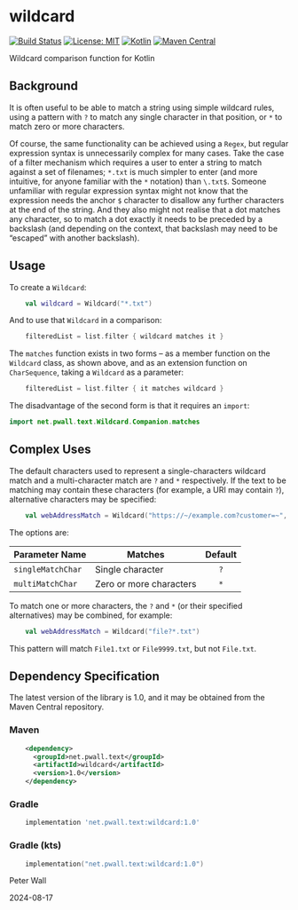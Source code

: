 # wildcard

[![Build Status](https://github.com/pwall567/wildcard/actions/workflows/build.yml/badge.svg)](https://github.com/pwall567/wildcard/actions/workflows/build.yml)
[![License: MIT](https://img.shields.io/badge/License-MIT-yellow.svg)](https://opensource.org/licenses/MIT)
[![Kotlin](https://img.shields.io/static/v1?label=Kotlin&message=v1.9.24&color=7f52ff&logo=kotlin&logoColor=7f52ff)](https://github.com/JetBrains/kotlin/releases/tag/v1.9.24)
[![Maven Central](https://img.shields.io/maven-central/v/io.kjson/wildcard?label=Maven%20Central)](https://search.maven.org/search?q=g:%22io.kjson%22%20AND%20a:%22wildcard%22)

Wildcard comparison function for Kotlin

## Background

It is often useful to be able to match a string using simple wildcard rules, using a pattern with `?` to match any
single character in that position, or `*` to match zero or more characters.

Of course, the same functionality can be achieved using a `Regex`, but regular expression syntax is unnecessarily
complex for many cases.
Take the case of a filter mechanism which requires a user to enter a string to match against a set of filenames; `*.txt`
is much simpler to enter (and more intuitive, for anyone familiar with the `*` notation) than `\.txt$`.
Someone unfamiliar with regular expression syntax might not know that the expression needs the anchor `$` character to
disallow any further characters at the end of the string.
And they also might not realise that a dot matches any character, so to match a dot exactly it needs to be preceded by a
backslash (and depending on the context, that backslash may need to be &ldquo;escaped&rdquo; with another backslash).

## Usage

To create a `Wildcard`:
```kotlin
    val wildcard = Wildcard("*.txt")
```

And to use that `Wildcard` in a comparison:
```kotlin
    filteredList = list.filter { wildcard matches it }
```

The `matches` function exists in two forms &ndash; as a member function on the `Wildcard` class, as shown above, and as
an extension function on `CharSequence`, taking a `Wildcard` as a parameter:
```kotlin
    filteredList = list.filter { it matches wildcard }
```
The disadvantage of the second form is that it requires an `import`:
```kotlin
import net.pwall.text.Wildcard.Companion.matches
```

## Complex Uses

The default characters used to represent a single-characters wildcard match and a multi-character match are `?` and `*`
respectively.
If the text to be matching may contain these characters (for example, a URI may contain `?`), alternative characters may
be specified:
```kotlin
    val webAddressMatch = Wildcard("https://~/example.com?customer=~", multiMatchChar = '~')
```
The options are:

| Parameter Name    | Matches                 | Default |
|-------------------|-------------------------|:-------:|
| `singleMatchChar` | Single character        |   `?`   |
| `multiMatchChar`  | Zero or more characters |   `*`   |

To match one or more characters, the `?` and `*` (or their specified alternatives) may be combined, for example:
```kotlin
    val webAddressMatch = Wildcard("file?*.txt")
```
This pattern will match `File1.txt` or `File9999.txt`, but not `File.txt`.

## Dependency Specification

The latest version of the library is 1.0, and it may be obtained from the Maven Central repository.

### Maven
```xml
    <dependency>
      <groupId>net.pwall.text</groupId>
      <artifactId>wildcard</artifactId>
      <version>1.0</version>
    </dependency>
```
### Gradle
```groovy
    implementation 'net.pwall.text:wildcard:1.0'
```
### Gradle (kts)
```kotlin
    implementation("net.pwall.text:wildcard:1.0")
```

Peter Wall

2024-08-17
